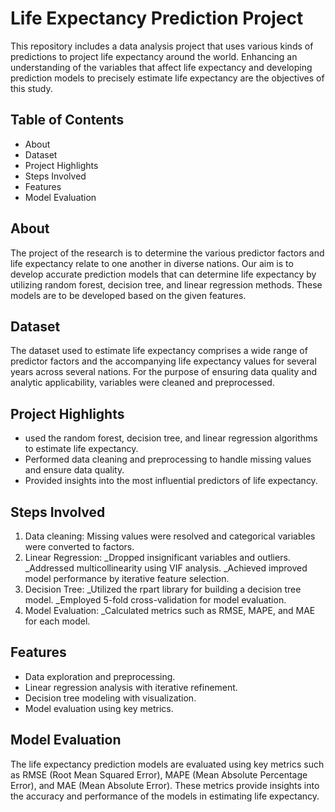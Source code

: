 # Life Expectancy Prediction Project

This repository includes a data analysis project that uses various kinds of predictions to project life expectancy around the world. Enhancing an understanding of the variables that affect life expectancy and developing prediction models to precisely estimate life expectancy are the objectives of this study.

## Table of Contents

- About
- Dataset
- Project Highlights
- Steps Involved
- Features
- Model Evaluation

## About

The project of the research is to determine the various predictor factors and life expectancy relate to one another in diverse nations. Our aim is to develop accurate prediction models that can determine life expectancy by utilizing random forest, decision tree, and linear regression methods. These models are to be developed based on the given features.

## Dataset

The dataset used to estimate life expectancy comprises a wide range of predictor factors and the accompanying life expectancy values for several years across several nations. For the purpose of ensuring data quality and analytic applicability, variables were cleaned and preprocessed.

## Project Highlights

- used the random forest, decision tree, and linear regression algorithms to estimate life expectancy.
- Performed data cleaning and preprocessing to handle missing values and ensure data quality.
- Provided insights into the most influential predictors of life expectancy.

## Steps Involved

1. Data cleaning: Missing values were resolved and categorical variables were converted to factors.
2. Linear Regression:
   _Dropped insignificant variables and outliers.
   _Addressed multicollinearity using VIF analysis.
   _Achieved improved model performance by iterative feature selection.
3. Decision Tree:
   _Utilized the rpart library for building a decision tree model.
   _Employed 5-fold cross-validation for model evaluation.
4. Model Evaluation:
   _Calculated metrics such as RMSE, MAPE, and MAE for each model.

## Features

- Data exploration and preprocessing.
- Linear regression analysis with iterative refinement.
- Decision tree modeling with visualization.
- Model evaluation using key metrics.

## Model Evaluation

The life expectancy prediction models are evaluated using key metrics such as RMSE (Root Mean Squared Error), MAPE (Mean Absolute Percentage Error), and MAE (Mean Absolute Error). These metrics provide insights into the accuracy and performance of the models in estimating life expectancy.
